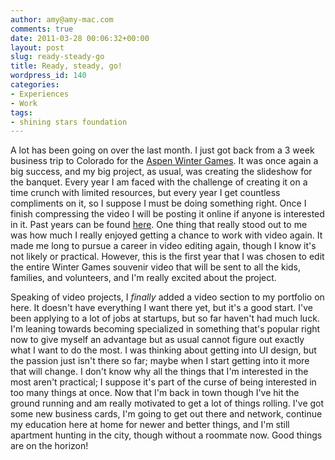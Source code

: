 ```yaml
---
author: amy@amy-mac.com
comments: true
date: 2011-03-28 00:06:32+00:00
layout: post
slug: ready-steady-go
title: Ready, steady, go!
wordpress_id: 140
categories:
- Experiences
- Work
tags:
- shining stars foundation
---
```


A lot has been going on over the last month. I just got back from a 3 week business trip to Colorado for the [Aspen Winter Games](http://www.shiningstarsfoundation.org/our-programs/aspen-winter-games/). It was once again a big success, and my big project, as usual, was creating the slideshow for the banquet. Every year I am faced with the challenge of creating it on a time crunch with limited resources, but every year I get countless compliments on it, so I suppose I must be doing something right. Once I finish compressing the video I will be posting it online if anyone is interested in it. Past years can be found [here](http://www.shiningstarsfoundation.org/media/winter-games-slideshows/). One thing that really stood out to me was how much I really enjoyed getting a chance to work with video again. It made me long to pursue a career in video editing again, though I know it's not likely or practical. However, this is the first year that I was chosen to edit the entire Winter Games souvenir video that will be sent to all the kids, families, and volunteers, and I'm really excited about the project.

Speaking of video projects, I _finally_ added a video section to my portfolio on here. It doesn't have everything I want there yet, but it's a good start. I've been applying to a lot of jobs at startups, but so far haven't had much luck. I'm leaning towards becoming specialized in something that's popular right now to give myself an advantage but as usual cannot figure out exactly what I want to do the most. I was thinking about getting into UI design, but the passion just isn't there so far; maybe when I start getting into it more that will change. I don't know why all the things that I'm interested in the most aren't practical; I suppose it's part of the curse of being interested in too many things at once. Now that I'm back in town though I've hit the ground running and am really motivated to get a lot of things rolling. I've got some new business cards, I'm going to get out there and network, continue my education here at home for newer and better things, and I'm still apartment hunting in the city, though without a roommate now. Good things are on the horizon!
